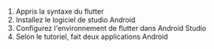 1. Appris la syntaxe du flutter
2. Installez le logiciel de studio Android
3. Configurez l'environnement de flutter dans Android Studio
4. Selon le tutoriel, fait deux applications Android